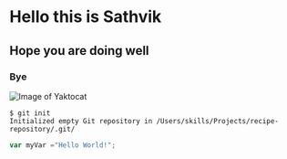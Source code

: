 # Hello this is Sathvik
## Hope you are doing well
### Bye

![Image of Yaktocat](https://octodex.github.com/images/yaktocat.png)


```
$ git init
Initialized empty Git repository in /Users/skills/Projects/recipe-repository/.git/
```

```javascript
var myVar ="Hello World!";
```
